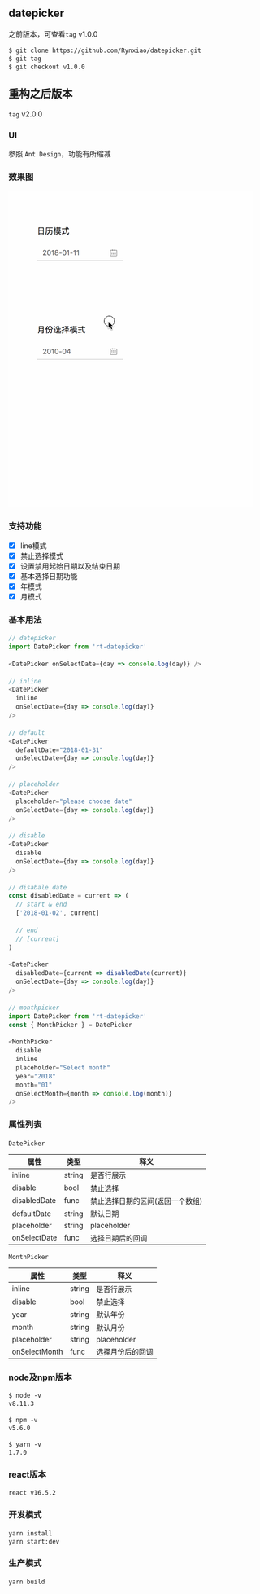 ## datepicker

之前版本，可查看`tag` v1.0.0

```shell
$ git clone https://github.com/Rynxiao/datepicker.git
$ git tag
$ git checkout v1.0.0
```
## 重构之后版本 

`tag` v2.0.0

### UI

参照 `Ant Design`，功能有所缩减

### 效果图

![datepicker](./docs/datepicker.gif)

### 支持功能

- [x] line模式
- [x] 禁止选择模式
- [x] 设置禁用起始日期以及结束日期
- [x] 基本选择日期功能
- [x] 年模式
- [x] 月模式

### 基本用法

```javascript
// datepicker
import DatePicker from 'rt-datepicker'

<DatePicker onSelectDate={day => console.log(day)} />

// inline
<DatePicker
  inline
  onSelectDate={day => console.log(day)}
/>

// default
<DatePicker
  defaultDate="2018-01-31"
  onSelectDate={day => console.log(day)}
/>

// placeholder
<DatePicker
  placeholder="please choose date"
  onSelectDate={day => console.log(day)}
/>

// disable
<DatePicker
  disable
  onSelectDate={day => console.log(day)}
/>

// disabale date
const disabledDate = current => (
  // start & end
  ['2018-01-02', current]

  // end
  // [current]
)

<DatePicker
  disabledDate={current => disabledDate(current)}
  onSelectDate={day => console.log(day)}
/>

// monthpicker
import DatePicker from 'rt-datepicker'
const { MonthPicker } = DatePicker

<MonthPicker
  disable
  inline
  placeholder="Select month"
  year="2018"
  month="01"
  onSelectMonth={month => console.log(month)}
/>
```

### 属性列表

`DatePicker`

属性 | 类型 | 释义
---|---|---
inline | string | 是否行展示
disable | bool | 禁止选择
disabledDate | func | 禁止选择日期的区间(返回一个数组)
defaultDate | string | 默认日期
placeholder | string | placeholder
onSelectDate | func | 选择日期后的回调

`MonthPicker`

属性 | 类型 | 释义
---|---|---
inline | string | 是否行展示
disable | bool | 禁止选择
year | string | 默认年份
month | string | 默认月份
placeholder | string | placeholder
onSelectMonth | func | 选择月份后的回调

### node及npm版本

```shell
$ node -v 
v8.11.3

$ npm -v
v5.6.0

$ yarn -v
1.7.0
```

### react版本

```shell
react v16.5.2
```

### 开发模式

```shell
yarn install
yarn start:dev
```

### 生产模式

```shell
yarn build
```




